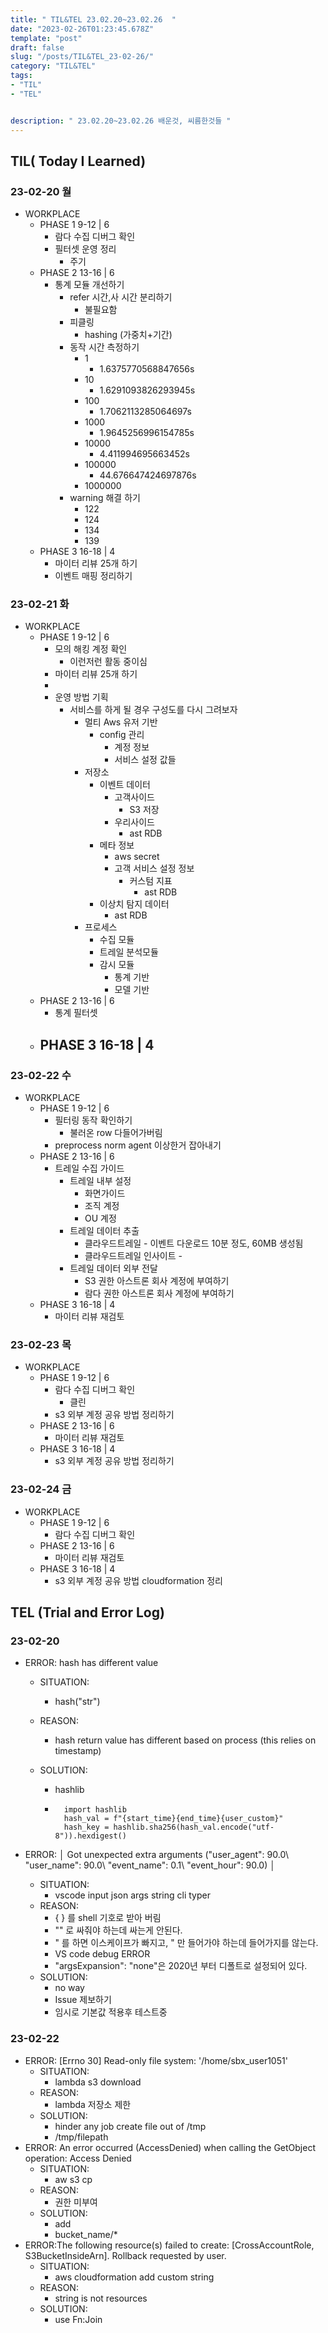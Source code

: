 ```yaml
---
title: " TIL&TEL 23.02.20~23.02.26  "
date: "2023-02-26T01:23:45.678Z"
template: "post"
draft: false
slug: "/posts/TIL&TEL_23-02-26/"
category: "TIL&TEL"
tags:
- "TIL"
- "TEL"


description: " 23.02.20~23.02.26 배운것, 씨름한것들 "
---
```


## TIL( Today I Learned)

### 23-02-20 월

- WORKPLACE
    - PHASE 1 9-12 | 6
        - 람다 수집 디버그 확인
        - 필터셋 운영 정리
            - 주기
    - PHASE 2 13-16 | 6
        - 통계 모듈 개선하기
            - refer 시간,사 시간 분리하기
                - 불필요함
            - 피클링
                - hashing (가중치+기간)
            - 동작 시간 측정하기
                - 1
                    - 1.6375770568847656s
                - 10
                    - 1.6291093826293945s
                - 100
                    - 1.7062113285064697s
                - 1000
                    - 1.9645256996154785s
                - 10000
                    - 4.411994695663452s
                - 100000
                    - 44.676647424697876s
                - 1000000
            - warning 해결 하기
                - 122
                - 124
                - 134
                - 139
    - PHASE 3 16-18 | 4
        - 마이터 리뷰 25개 하기
        - 이벤트 매핑 정리하기

### 23-02-21 화

- WORKPLACE
    - PHASE 1 9-12 | 6
        - 모의 해킹 계정 확인
            - 이런저런 활동 중이심
        - 마이터 리뷰 25개 하기
        - 
        - 운영 방법 기획
            - 서비스를 하게 될 경우 구성도를 다시 그려보자
                - 멀티 Aws 유저 기반
                    - config 관리
                        - 계정 정보
                        - 서비스 설정 값들
                - 저장소
                    - 이벤트 데이터
                        - 고객사이드 
                            - S3 저장
                        - 우리사이드
                            - ast RDB
                    - 메타 정보
                        - aws secret 
                        - 고객 서비스 설정 정보
                            - 커스텀 지표
                                - ast RDB
                    - 이상치 탐지 데이터
                        - ast RDB
                - 프로세스
                    - 수집 모듈
                    - 트레일 분석모듈
                    - 감시 모듈
                        - 통계 기반
                        - 모델 기반
    - PHASE 2 13-16 | 6
        - 통계 필터셋 
    - PHASE 3 16-18 | 4
        - 

### 23-02-22 수

- WORKPLACE
    - PHASE 1 9-12 | 6
        - 필터링  동작 확인하기
            - 불러온 row 다들어가버림
        - preprocess norm agent 이상한거 잡아내기
    - PHASE 2 13-16 | 6
        - 트레일 수집 가이드
            - 트레일 내부 설정
                - 화면가이드
                - 조직 계정
                - OU 계정
            - 트레일 데이터 추출
                - 클라우드트레일 - 이벤트 다운로드 10분 정도, 60MB 생성됨
                - 클라우드트레일 인사이트 - 
            - 트레일 데이터 외부 전달 
                - S3 권한 아스트론 회사 계정에 부여하기
                - 람다 권한 아스트론 회사 계정에 부여하기
    - PHASE 3 16-18 | 4
        - 마이터 리뷰 재검토

### 23-02-23 목

- WORKPLACE
    - PHASE 1 9-12 | 6
        - 람다 수집 디버그 확인
            - 클린
        - s3 외부 계정 공유 방법 정리하기
    - PHASE 2 13-16 | 6
        - 마이터 리뷰 재검토
    - PHASE 3 16-18 | 4
        - s3 외부 계정 공유 방법 정리하기

### 23-02-24 금

- WORKPLACE
    - PHASE 1 9-12 | 6
        - 람다 수집 디버그 확인
    - PHASE 2 13-16 | 6
        - 마이터 리뷰 재검토
    - PHASE 3 16-18 | 4
        - s3 외부 계정 공유 방법 cloudformation 정리




## TEL (Trial and Error Log)

### 23-02-20

- ERROR: hash has different value

    - SITUATION:

        - hash("str")

    - REASON:

        - hash return value has different based on process (this relies on timestamp)

    - SOLUTION:

        - hashlib

        - ```
            import hashlib
            hash_val = f"{start_time}{end_time}{user_custom}"
            hash_key = hashlib.sha256(hash_val.encode("utf-8")).hexdigest()

- ERROR: │ Got unexpected extra arguments (\"user_agent": 90.0\ \"user_name": 90.0\ \"event_name": 0.1\ \"event_hour": 90.0\) │

    - SITUATION:
        - vscode input json args string cli typer
    - REASON:
        - { } 를 shell 기호로 받아 버림
        - "" 로 싸줘야 하는데 싸는게 안된다.
        - \" 를 하면 이스케이프가 빠지고, " 만 들어가야 하는데 들어가지를 않는다.
        - VS code debug ERROR
        - "argsExpansion": "none"은 2020년 부터 디폴트로 설정되어 있다.
    - SOLUTION:
        - no way
        - Issue 제보하기
        - 임시로 기본값 적용후 테스트중

### 23-02-22

- ERROR: [Errno 30] Read-only file system: '/home/sbx_user1051'
    - SITUATION:
        - lambda s3 download
    - REASON:
        - lambda 저장소 제한
    - SOLUTION:
        - hinder any job create file out of /tmp
        - /tmp/filepath 
- ERROR: An error occurred (AccessDenied) when calling the GetObject operation: Access Denied
    - SITUATION:
        - aw s3 cp
    - REASON:
        - 권한 미부여
    - SOLUTION:
        - add
        - bucket_name/*
- ERROR:The following resource(s) failed to create: [CrossAccountRole, S3BucketInsideArn]. Rollback requested by user.
    - SITUATION:
        - aws cloudformation add custom string
    - REASON:
        - string is not resources
    - SOLUTION:
        - use Fn:Join